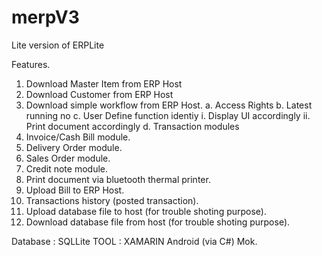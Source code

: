 # merpV3
Lite version of ERPLite

Features.
  1. Download Master Item from ERP Host
  2. Download Customer from ERP Host
  3. Download simple workflow from ERP Host.
     a. Access Rights
     b. Latest running no
     c. User Define function identiy
         i.  Display UI accordingly
         ii. Print document accordingly
     d. Transaction modules 
  4. Invoice/Cash Bill module.
  5. Delivery Order module.
  6. Sales Order module.
  7. Credit note module.
  8. Print document via bluetooth thermal printer.
  9. Upload Bill to ERP Host.
  10. Transactions history (posted transaction).
  12. Upload database file to host (for trouble shoting purpose).
  13. Download database file from host (for trouble shoting purpose).

Database : SQLLite
TOOL : XAMARIN Android (via C#)
Mok.
